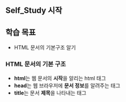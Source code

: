 ## Self_Study 시작

## 학습 목표
+ HTML 문서의 기본구조 알기

### HTML 문서의 기본 구조

+ **html**는 웹 문서의 **시작**을 알리는 html 태그
+ **head**는 웹 브라우저에 **문서 정보**를 알려주는 태그
+ **title**는 문서 **제목**을 나타내는 태그
